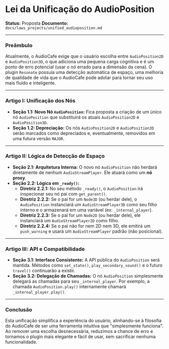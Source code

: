 # Lei da Unificação do AudioPosition

**Status:** Proposta
**Documento:** `docs/laws_projects/unified_audioposition.md`

---

### **Preâmbulo**

Atualmente, o AudioCafe exige que o usuário escolha entre `AudioPosition2D` e `AudioPosition3D`, o que adiciona uma pequena carga cognitiva e é um ponto de erro potencial (usar o nó errado para a dimensão da cena). O plugin `Resonate` possuía uma detecção automática de espaço, uma melhoria de qualidade de vida que o AudioCafe pode adotar para tornar seu uso mais fluido e inteligente.

---

### **Artigo I: Unificação dos Nós**

*   **Seção 1.1: Novo Nó `AudioPosition`:** Fica proposta a criação de um único nó `AudioPosition` que substituirá os atuais `AudioPosition2D` e `AudioPosition3D`.
*   **Seção 1.2: Depreciação:** Os nós `AudioPosition2D` e `AudioPosition3D` serão marcados como depreciados e, eventualmente, removidos em uma futura versão `MAJOR`.

---

### **Artigo II: Lógica de Detecção de Espaço**

*   **Seção 2.1: Arquitetura Interna:** O novo nó `AudioPosition` não herdará diretamente de nenhum `AudioStreamPlayer`. Ele atuará como um **nó proxy**.
*   **Seção 2.2: Lógica em `_ready()`:**
    *   **Diretriz 2.2.1:** No seu método `_ready()`, o `AudioPosition` irá inspecionar seu nó pai com `get_parent()`.
    *   **Diretriz 2.2.2:** Se o pai for um `Node3D` (ou herdar dele), o `AudioPosition` instanciará um `AudioStreamPlayer3D` como seu filho interno e o armazenará em uma variável (ex: `_internal_player`).
    *   **Diretriz 2.2.3:** Se o pai for um `Node2D` (ou herdar dele), ele instanciará um `AudioStreamPlayer2D` como filho.
    *   **Diretriz 2.2.4:** Se o pai não for nem 2D nem 3D, ele emitirá um `push_warning` e usará um `AudioStreamPlayer` padrão (não posicional).

---

### **Artigo III: API e Compatibilidade**

*   **Seção 3.1: Interface Consistente:** A API pública do `AudioPosition` será mantida. Métodos como `set_state()`, `play_secondary_sound()` e o futuro `travel()` continuarão a existir.
*   **Seção 3.2: Delegação de Chamadas:** O nó `AudioPosition` simplesmente delegará as chamadas para seu `_internal_player`. Por exemplo, a chamada `AudioPosition.play()` internamente chamará `_internal_player.play()`.

---

### **Conclusão**

Esta unificação simplifica a experiência do usuário, alinhando-se à filosofia do AudioCafe de ser uma ferramenta intuitiva que "simplesmente funciona". Ao remover uma escolha desnecessária, reduzimos a chance de erro e tornamos o plugin mais elegante e fácil de usar, sem sacrificar nenhuma funcionalidade.
